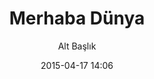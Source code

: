 ---
layout:        post
title:         "Merhaba Dünya"
subtitle:      "Alt Başlık"
date:          2015-04-17 14:06
# categories:    kategori kategori
header-img:    "images/post-bg.jpg"
published: true
---